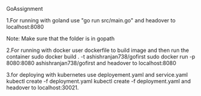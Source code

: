 GoAssignment


1.For running with goland use "go run src/main.go" and headover to localhost:8080

Note: Make sure that the folder is in gopath

2.For running with docker user dockerfile to build image and then run the container
	sudo docker build . -t ashishranjan738/gofirst
	sudo docker run -p 8080:8080 ashishranjan738/gofirst
and headover to localhost:8080

3.for deploying with kubernetes use deployement.yaml and service.yaml
	 kubectl create -f deployment.yaml
	 kubectl create -f deployment.yaml
and headover to localhost:30021.
	
		
